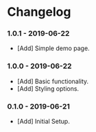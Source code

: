 # Changelog

### 1.0.1 - 2019-06-22

- [Add] Simple demo page.

### 1.0.0 - 2019-06-22

- [Add] Basic functionality.
- [Add] Styling options.

### 0.1.0 - 2019-06-21

- [Add] Initial Setup.

